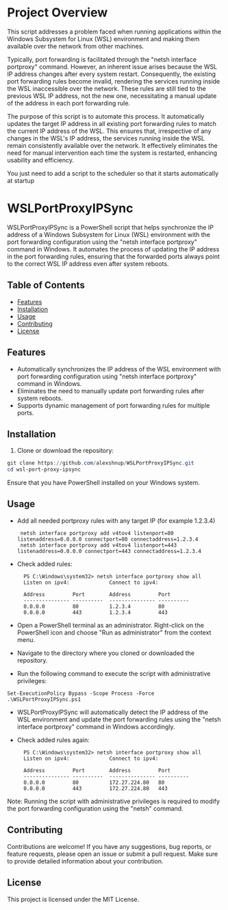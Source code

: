 # Project Overview
This script addresses a problem faced when running applications within the Windows Subsystem for Linux (WSL) environment and making them available over the network from other machines.

Typically, port forwarding is facilitated through the "netsh interface portproxy" command. However, an inherent issue arises because the WSL IP address changes after every system restart. Consequently, the existing port forwarding rules become invalid, rendering the services running inside the WSL inaccessible over the network. These rules are still tied to the previous WSL IP address, not the new one, necessitating a manual update of the address in each port forwarding rule.

The purpose of this script is to automate this process. It automatically updates the target IP address in all existing port forwarding rules to match the current IP address of the WSL. This ensures that, irrespective of any changes in the WSL's IP address, the services running inside the WSL remain consistently available over the network. It effectively eliminates the need for manual intervention each time the system is restarted, enhancing usability and efficiency.

You just need to add a script to the scheduler so that it starts automatically at startup

# WSLPortProxyIPSync

WSLPortProxyIPSync is a PowerShell script that helps synchronize the IP address of a Windows Subsystem for Linux (WSL) environment with the port forwarding configuration using the "netsh interface portproxy" command in Windows. It automates the process of updating the IP address in the port forwarding rules, ensuring that the forwarded ports always point to the correct WSL IP address even after system reboots.

## Table of Contents

- [Features](#features)
- [Installation](#installation)
- [Usage](#usage)
- [Contributing](#contributing)
- [License](#license)

## Features

- Automatically synchronizes the IP address of the WSL environment with port forwarding configuration using "netsh interface portproxy" command in Windows.
- Eliminates the need to manually update port forwarding rules after system reboots.
- Supports dynamic management of port forwarding rules for multiple ports.

## Installation

1. Clone or download the repository:

```powershell
git clone https://github.com/alexshnup/WSLPortProxyIPSync.git
cd wsl-port-proxy-ipsync
```

Ensure that you have PowerShell installed on your Windows system.

## Usage

- Add all needed portproxy rules with any target IP (for example 1.2.3.4)
  ```
   netsh interface portproxy add v4tov4 listenport=80 listenaddress=0.0.0.0 connectport=80 connectaddress=1.2.3.4
   netsh interface portproxy add v4tov4 listenport=443 listenaddress=0.0.0.0 connectport=443 connectaddress=1.2.3.4
  ```

- Check added rules:
  ```
    PS C:\Windows\system32> netsh interface portproxy show all
    Listen on ipv4:             Connect to ipv4:
    
    Address         Port        Address         Port
    --------------- ----------  --------------- ----------
    0.0.0.0         80          1.2.3.4         80
    0.0.0.0         443         1.2.3.4         443
  ```


- Open a PowerShell terminal as an administrator. Right-click on the PowerShell icon and choose "Run as administrator" from the context menu.

- Navigate to the directory where you cloned or downloaded the repository.

- Run the following command to execute the script with administrative privileges:

```
Set-ExecutionPolicy Bypass -Scope Process -Force
.\WSLPortProxyIPSync.ps1
```

- WSLPortProxyIPSync will automatically detect the IP address of the WSL environment and update the port forwarding rules using the "netsh interface portproxy" command in Windows accordingly.

- Check added rules again:
  ```
    PS C:\Windows\system32> netsh interface portproxy show all
    Listen on ipv4:             Connect to ipv4:
    
    Address         Port        Address         Port
    --------------- ----------  --------------- ----------
    0.0.0.0         80          172.27.224.80   80
    0.0.0.0         443         172.27.224.80   443
  ```

Note: Running the script with administrative privileges is required to modify the port forwarding configuration using the "netsh" command.

## Contributing

Contributions are welcome! If you have any suggestions, bug reports, or feature requests, please open an issue or submit a pull request. Make sure to provide detailed information about your contribution.

## License

This project is licensed under the MIT License.
